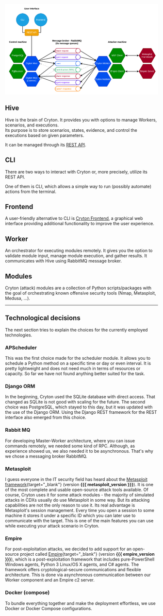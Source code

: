 ![architecture](images/architecture.png)

## Hive
Hive is the brain of Cryton. It provides you with options to manage Workers, scenarios, and executions.  
Its purpose is to store scenarios, states, evidence, and control the executions based on given parameters.

It can be managed through its [REST API](interfaces/rest-api.md).

## CLI
There are two ways to interact with Cryton or, more precisely, utilize its REST API.

One of them is CLI, which allows a simple way to run (possibly automate) actions from the terminal.

## Frontend
A user-friendly alternative to CLI is [Cryton Frontend](interfaces/frontend.md), a graphical web interface providing additional functionality to improve the user experience.

## Worker
An orchestrator for executing modules remotely. It gives you the option to validate module input, manage module execution, and gather results. It communicates with Hive using RabbitMQ message broker.

## Modules
Cryton (attack) modules are a collection of Python scripts/packages with the goal of orchestrating known offensive security tools (Nmap, Metasploit, Medusa, ...).

---

## Technological decisions
The next section tries to explain the choices for the currently employed technologies.

### APScheduler
This was the first choice made for the scheduler module. It allows you to schedule a Python method on a specific time or day or even interval. It is pretty lightweight and does not need much in terms of resources or capacity. So far we have not found anything better suited for the task.

### Django ORM
In the beginning, Cryton used the SQLite database with direct access. That changed as SQLite is not good with scaling for the future. The second choice was PostgreSQL, which stayed to this day, but it was updated with the use of the Django ORM. Using the Django REST framework for the REST interface also emerged from this choice.

### Rabbit MQ
For developing Master-Worker architecture, where you can issue commands remotely, we needed some kind of RPC. Although, as experience showed us, we also needed it to be asynchronous. That's why we chose a messaging broker RabbitMQ.

### Metasploit
I guess everyone in the IT security field has heard about the [Metasploit framework](https://github.com/rapid7/metasploit-framework){target="_blank"} (version **{{{ metasploit_version }}}**). It is one of the most complete and usable open-source attack tools available. Of course, Cryton uses it for some attack modules - the majority of simulated attacks in CDXs usually do use Metasploit in some way. But its attacking capabilities are not the only reason to use it. Its real advantage is Metasploit's session management. Every time you open a session to some machine it stores it under a specific ID which you can later use to communicate with the target. This is one of the main features you can use while executing your attack scenario in Cryton.

### Empire
For post-exploitation attacks, we decided to add support for an open-source project called [Empire](https://github.com/BC-SECURITY/Empire){target="_blank"} (version **{{{ empire_version }}}**), which is a post-exploitation framework that includes pure-PowerShell Windows agents, Python 3 Linux/OS X agents, and C# agents. The framework offers cryptological-secure communications and flexible architecture. This is done via asynchronous communication between our Worker component and an Empire c2 server.

### Docker (compose)
To bundle everything together and make the deployment effortless, we use Docker or Docker Compose configurations.
